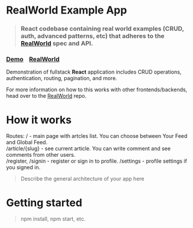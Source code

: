 # RealWorld Example App

> ### React codebase containing real world examples (CRUD, auth, advanced patterns, etc) that adheres to the [RealWorld](https://github.com/gothinkster/realworld) spec and API.

### [Demo](https://demo.realworld.io/)&nbsp;&nbsp;&nbsp;&nbsp;[RealWorld](https://github.com/gothinkster/realworld)

Demonstration of fullstack **React** application includes CRUD operations, authentication, routing, pagination, and more.  

For more information on how to this works with other frontends/backends, head over to the [RealWorld](https://github.com/gothinkster/realworld) repo.  

# How it works

Routes:
/ - main page with artcles list. You can choose between Your Feed and Global Feed.  
/article/{slug} - see current article. You can write comment and see comments from other users.  
/register, /signin - register or sign in to profile.
/settings - profile settings if you signed in.
> Describe the general architecture of your app here

# Getting started

> npm install, npm start, etc.